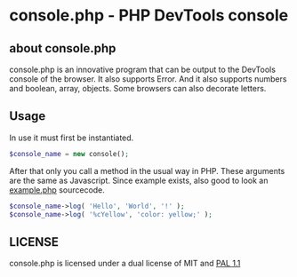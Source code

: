 # console.php - PHP DevTools console
## about console.php
console.php is an innovative program that can be output to the DevTools console of the browser.
It also supports Error.
And it also supports numbers and boolean, array, objects.
Some browsers can also decorate letters.
## Usage
In use it must first be instantiated.
~~~ PHP
$console_name = new console();
~~~

After that only you call a method in the usual way in PHP.
These arguments are the same as Javascript.
Since example exists, also good to look an [example.php](./example.php) sourcecode.
~~~ PHP
$console_name->log( 'Hello', 'World', '!' );
$console_name->log( '%cYellow', 'color: yellow;' );
~~~

## LICENSE
console.php is licensed under a dual license of MIT and [PAL 1.1](https://github.com/mk7087/PublicAdjustingLicense)